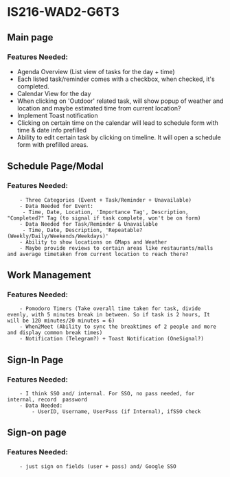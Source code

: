 # IS216-WAD2-G6T3
 
## Main page
### Features Needed:
- Agenda Overview (List view of tasks for the day + time)
- Each listed task/reminder comes with a checkbox, when checked, it's completed.
- Calendar View for the day
- When clicking on 'Outdoor' related task, will show popup of weather and location and maybe estimated time from current location?
- Implement Toast notification
- Clicking on certain time on the calendar will lead to schedule form with time & date info prefilled
- Ability to edit certain task by clicking on timeline. It will open a schedule form with prefilled areas.

## Schedule Page/Modal
### Features Needed:
		- Three Categories (Event + Task/Reminder + Unavailable)
		- Data Needed for Event:
		 - Time, Date, Location, 'Importance Tag', Description, "Completed?" Tag (to signal if task complete, won't be on form)
		- Data Needed for Task/Reminder & Unavailable
		 - Time, Date, Description, 'Repeatable? (Weekly/Daily/Weekends/Weekdays)'
		- Ability to show locations on GMaps and Weather
		- Maybe provide reviews to certain areas like restaurants/malls and average timetaken from current location to reach there?

## Work Management
### Features Needed:
		- Pomodoro Timers (Take overall time taken for task, divide evenly, with 5 minutes break in between. So if task is 2 hours, It will be 120 minutes/20 minutes = 6)
		- When2Meet (Ability to sync the breaktimes of 2 people and more and display common break times)
		- Notification (Telegram?) + Toast Notification (OneSignal?)

## Sign-In Page
### Features Needed:
		- I think SSO and/ internal. For SSO, no pass needed, for internal, record	password
		- Data Needed:
			- UserID, Username, UserPass (if Internal), ifSSO check

## Sign-on page
### Features Needed:
		- just sign on fields (user + pass) and/ Google SSO
